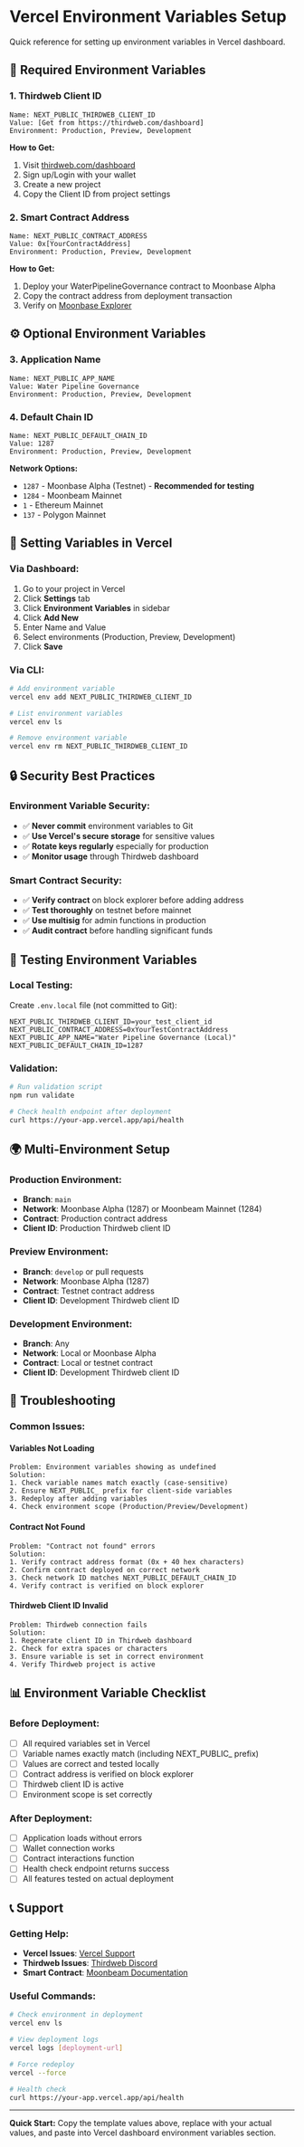 # Vercel Environment Variables Setup

Quick reference for setting up environment variables in Vercel dashboard.

## 🔧 **Required Environment Variables**

### 1. Thirdweb Client ID
```
Name: NEXT_PUBLIC_THIRDWEB_CLIENT_ID
Value: [Get from https://thirdweb.com/dashboard]
Environment: Production, Preview, Development
```

**How to Get:**
1. Visit [thirdweb.com/dashboard](https://thirdweb.com/dashboard)
2. Sign up/Login with your wallet
3. Create a new project
4. Copy the Client ID from project settings

### 2. Smart Contract Address
```
Name: NEXT_PUBLIC_CONTRACT_ADDRESS  
Value: 0x[YourContractAddress]
Environment: Production, Preview, Development
```

**How to Get:**
1. Deploy your WaterPipelineGovernance contract to Moonbase Alpha
2. Copy the contract address from deployment transaction
3. Verify on [Moonbase Explorer](https://moonbase.moonscan.io)

## ⚙️ **Optional Environment Variables**

### 3. Application Name
```
Name: NEXT_PUBLIC_APP_NAME
Value: Water Pipeline Governance
Environment: Production, Preview, Development
```

### 4. Default Chain ID
```
Name: NEXT_PUBLIC_DEFAULT_CHAIN_ID
Value: 1287
Environment: Production, Preview, Development
```

**Network Options:**
- `1287` - Moonbase Alpha (Testnet) - **Recommended for testing**
- `1284` - Moonbeam Mainnet
- `1` - Ethereum Mainnet
- `137` - Polygon Mainnet

## 📱 **Setting Variables in Vercel**

### Via Dashboard:
1. Go to your project in Vercel
2. Click **Settings** tab
3. Click **Environment Variables** in sidebar
4. Click **Add New**
5. Enter Name and Value
6. Select environments (Production, Preview, Development)
7. Click **Save**

### Via CLI:
```bash
# Add environment variable
vercel env add NEXT_PUBLIC_THIRDWEB_CLIENT_ID

# List environment variables
vercel env ls

# Remove environment variable
vercel env rm NEXT_PUBLIC_THIRDWEB_CLIENT_ID
```

## 🔒 **Security Best Practices**

### Environment Variable Security:
- ✅ **Never commit** environment variables to Git
- ✅ **Use Vercel's secure storage** for sensitive values
- ✅ **Rotate keys regularly** especially for production
- ✅ **Monitor usage** through Thirdweb dashboard

### Smart Contract Security:
- ✅ **Verify contract** on block explorer before adding address
- ✅ **Test thoroughly** on testnet before mainnet
- ✅ **Use multisig** for admin functions in production
- ✅ **Audit contract** before handling significant funds

## 🧪 **Testing Environment Variables**

### Local Testing:
Create `.env.local` file (not committed to Git):
```env
NEXT_PUBLIC_THIRDWEB_CLIENT_ID=your_test_client_id
NEXT_PUBLIC_CONTRACT_ADDRESS=0xYourTestContractAddress
NEXT_PUBLIC_APP_NAME="Water Pipeline Governance (Local)"
NEXT_PUBLIC_DEFAULT_CHAIN_ID=1287
```

### Validation:
```bash
# Run validation script
npm run validate

# Check health endpoint after deployment
curl https://your-app.vercel.app/api/health
```

## 🌍 **Multi-Environment Setup**

### Production Environment:
- **Branch**: `main`
- **Network**: Moonbase Alpha (1287) or Moonbeam Mainnet (1284)
- **Contract**: Production contract address
- **Client ID**: Production Thirdweb client ID

### Preview Environment:
- **Branch**: `develop` or pull requests
- **Network**: Moonbase Alpha (1287)
- **Contract**: Testnet contract address
- **Client ID**: Development Thirdweb client ID

### Development Environment:
- **Branch**: Any
- **Network**: Local or Moonbase Alpha
- **Contract**: Local or testnet contract
- **Client ID**: Development Thirdweb client ID

## 🚨 **Troubleshooting**

### Common Issues:

#### **Variables Not Loading**
```
Problem: Environment variables showing as undefined
Solution: 
1. Check variable names match exactly (case-sensitive)
2. Ensure NEXT_PUBLIC_ prefix for client-side variables
3. Redeploy after adding variables
4. Check environment scope (Production/Preview/Development)
```

#### **Contract Not Found**
```
Problem: "Contract not found" errors
Solution:
1. Verify contract address format (0x + 40 hex characters)
2. Confirm contract deployed on correct network
3. Check network ID matches NEXT_PUBLIC_DEFAULT_CHAIN_ID
4. Verify contract is verified on block explorer
```

#### **Thirdweb Client ID Invalid**
```
Problem: Thirdweb connection fails
Solution:
1. Regenerate client ID in Thirdweb dashboard
2. Check for extra spaces or characters
3. Ensure variable is set in correct environment
4. Verify Thirdweb project is active
```

## 📊 **Environment Variable Checklist**

### Before Deployment:
- [ ] All required variables set in Vercel
- [ ] Variable names exactly match (including NEXT_PUBLIC_ prefix)
- [ ] Values are correct and tested locally
- [ ] Contract address is verified on block explorer
- [ ] Thirdweb client ID is active
- [ ] Environment scope is set correctly

### After Deployment:
- [ ] Application loads without errors
- [ ] Wallet connection works
- [ ] Contract interactions function
- [ ] Health check endpoint returns success
- [ ] All features tested on actual deployment

## 📞 **Support**

### Getting Help:
- **Vercel Issues**: [Vercel Support](https://vercel.com/support)
- **Thirdweb Issues**: [Thirdweb Discord](https://discord.gg/thirdweb)
- **Smart Contract**: [Moonbeam Documentation](https://docs.moonbeam.network/)

### Useful Commands:
```bash
# Check environment in deployment
vercel env ls

# View deployment logs
vercel logs [deployment-url]

# Force redeploy
vercel --force

# Health check
curl https://your-app.vercel.app/api/health
```

---

**Quick Start:** Copy the template values above, replace with your actual values, and paste into Vercel dashboard environment variables section.
